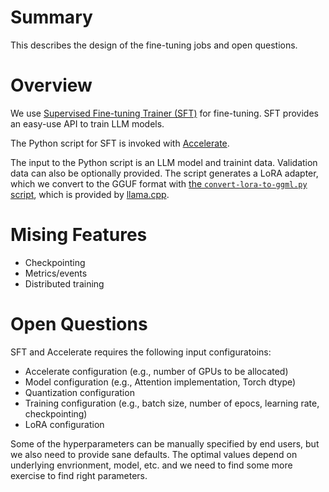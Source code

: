 # Summary

This describes the design of the fine-tuning jobs and open questions.

# Overview

We use [Supervised Fine-tuning Trainer
(SFT)](https://huggingface.co/docs/trl/en/sft_trainer) for
fine-tuning. SFT provides an easy-use API to train LLM models.

The Python script for SFT is invoked with [Accelerate](https://huggingface.co/docs/accelerate/en/index).

The input to the Python script is an LLM model and trainint
data. Validation data can also be optionally provided.  The script
generates a LoRA adapter, which we convert to the GGUF format with
[the `convert-lora-to-ggml.py`
script](https://github.com/ggerganov/llama.cpp/blob/master/convert-lora-to-ggml.py),
which is provided by
[llama.cpp](https://github.com/ggerganov/llama.cpp).

# Mising Features

- Checkpointing
- Metrics/events
- Distributed training

# Open Questions

SFT and Accelerate requires the following input configuratoins:

- Accelerate configuration (e.g., number of GPUs to be allocated)
- Model configuration (e.g., Attention implementation, Torch dtype)
- Quantization configuration
- Training configuration (e.g., batch size, number of epocs, learning rate, checkpointing)
- LoRA configuration

Some of the hyperparameters can be manually specified by end users, but we also need to provide sane defaults.
The optimal values depend on underlying envrionment, model, etc. and we need to find some more exercise to find
right parameters.
